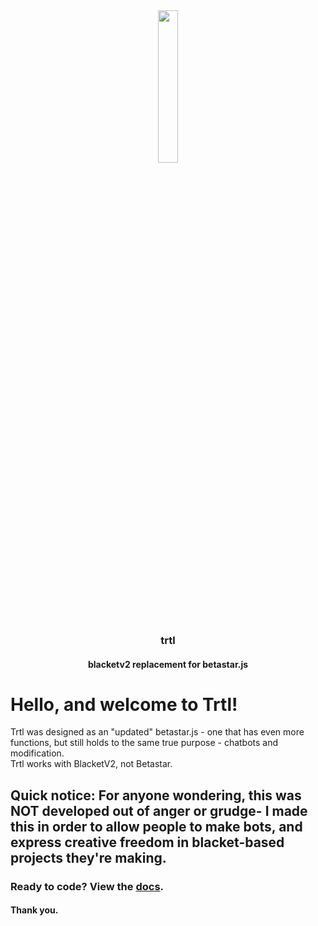 <div align="center">
    <img width="25%" src="https://emojipedia-us.s3.dualstack.us-west-1.amazonaws.com/thumbs/160/google/80/turtle_1f422.png">
    <h3>trtl</h3>
    <h4>blacketv2 replacement for betastar.js</h4>
</div>
<h1>Hello, and welcome to Trtl!</h1>
<p>
Trtl was designed as an "updated" betastar.js - one that has even more functions, but still holds to the same true purpose - chatbots and  modification.
<br>
Trtl works with BlacketV2, not Betastar.
</p>
<h2>Quick notice: For anyone wondering, this was NOT developed out of anger or grudge- I made this in order to allow people to make bots, and express creative freedom in blacket-based projects they're making.</h2>
<h3>Ready to code? View the <a href="/DOCS.md">docs</a>.</h3>
<h4>Thank you.</h4>
